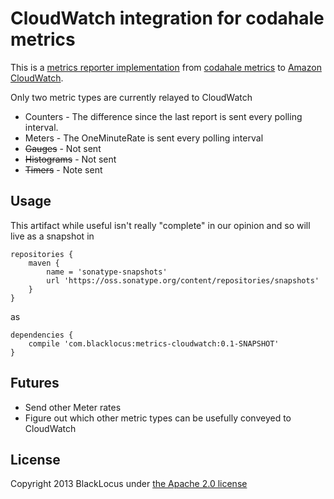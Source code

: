 CloudWatch integration for codahale metrics
===========================================
This is a [metrics reporter implementation](https://github.com/codahale/metrics/blob/master/metrics-core/src/main/java/com/codahale/metrics/ScheduledReporter.java)
from [codahale metrics](http://metrics.codahale.com/) to [Amazon CloudWatch](http://aws.amazon.com/cloudwatch/).

Only two metric types are currently relayed to CloudWatch

  - Counters - The difference since the last report is sent every polling interval.
  - Meters - The OneMinuteRate is sent every polling interval
  - ~~Gauges~~ - Not sent
  - ~~Histograms~~ - Not sent
  - ~~Timers~~ - Note sent




Usage
-----

This artifact while useful isn't really "complete" in our opinion and so will live as a snapshot in

    repositories {
        maven {
            name = 'sonatype-snapshots'
            url 'https://oss.sonatype.org/content/repositories/snapshots'
        }
    }

as

    dependencies {
        compile 'com.blacklocus:metrics-cloudwatch:0.1-SNAPSHOT'
    }




Futures
-------

  - Send other Meter rates
  - Figure out which other metric types can be usefully conveyed to CloudWatch



License
-------

Copyright 2013 BlackLocus under [the Apache 2.0 license](LICENSE)

